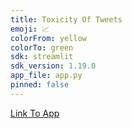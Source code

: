 ```yaml
---
title: Toxicity Of Tweets
emoji: 📈
colorFrom: yellow
colorTo: green
sdk: streamlit
sdk_version: 1.19.0
app_file: app.py
pinned: false
---
```

[Link To App](https://huggingface.co/spaces/simon-kurbiel/toxicity-of-tweets)

